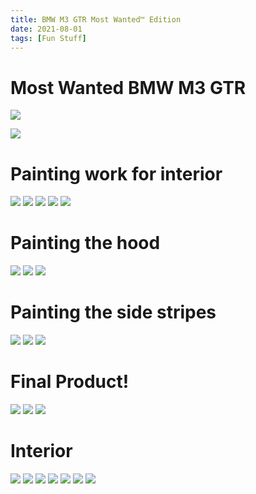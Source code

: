 ```yaml
---
title: BMW M3 GTR Most Wanted™ Edition
date: 2021-08-01
tags: [Fun Stuff]
---
```


# Most Wanted BMW M3 GTR

![](Final.JPG)

<!--truncate-->

![](Engine.JPG)

# Painting work for interior

![](InsidePaint.JPG)
![](InsidePaint2.JPG)
![](InsidePaint3.JPG)
![](InsidePaint4.JPG)
![](InsidePaint5.JPG)

# Painting the hood

![](Hood.JPG)
![](Hood2.JPG)
![](Hood3.JPG)

# Painting the side stripes

![](Stripe.JPG)
![](Stripe2.JPG)
![](Stripe3.JPG)

# Final Product!

![](Final2.JPG)
![](Final3.JPG)
![](Final4.JPG)

# Interior

![](Inside.JPG)
![](Inside2.JPG)
![](UpView.JPG)
![](UpView2.JPG)
![](Wheel.JPG)
![](Wheel2.JPG)
![](FinalDay.JPG)
